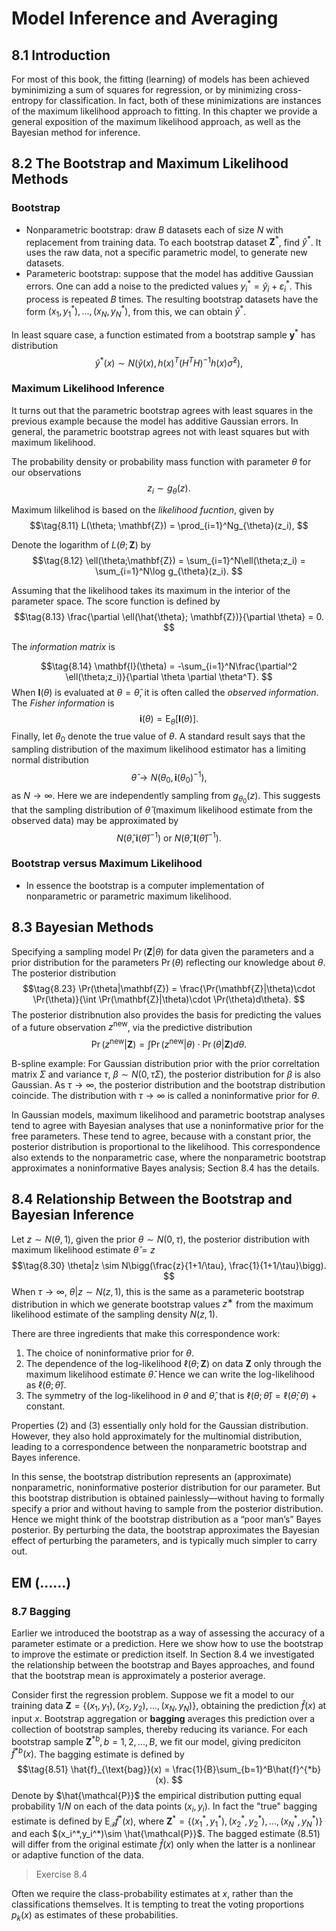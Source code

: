 <!-- <script type="text/javascript" src="http://cdn.mathjax.org/mathjax/latest/MathJax.js?config=TeX-AMS-MML_HTMLorMML"></script>
<script type="text/x-mathjax-config">
    MathJax.Hub.Config({ tex2jax: {inlineMath: [['$', '$']]}, messageStyle: "none" });
</script> -->

# **Model Inference and Averaging**

## **8.1 Introduction**

For most of this book, the fitting (learning) of models has been achieved byminimizing a sum of squares for regression, or by minimizing cross-entropy for classification. In fact, both of these minimizations are instances of the maximum likelihood approach to fitting. In this chapter we provide a general exposition of the maximum likelihood approach, as well as the Bayesian method for inference.

## **8.2 The Bootstrap and Maximum Likelihood Methods**

### **Bootstrap**
- Nonparametric bootstrap: draw $B$ datasets each of size $N$ with replacement from training data. To each bootstrap dataset $\mathbf{Z}^*$, find $\hat{y}^*$. It uses the raw data, not a specific parametric model, to generate new datasets.
- Parameteric bootstrap: suppose that the model has additive Gaussian errors. One can add a noise to the predicted values $y^*_i = \hat{y}_i + \varepsilon_i^*$. This process is repeated $B$ times. The resulting bootstrap datasets have the form $(x_1,y_1^*), ..., (x_N, y_N^*)$, from this, we can obtain $\hat{y}^*$. 
 
In least square case, a function estimated from a bootstrap sample $\mathbf{y}^*$ has distribution
  $$
    \hat{y}^*(x) \sim N(\hat{y}(x), h(x)^T(H^TH)^{-1}h(x)\hat{\sigma}^2),
  $$


### **Maximum Likelihood Inference**
It turns out that the parametric bootstrap agrees with least squares in the previous example because the model has additive Gaussian errors. In general, the parametric bootstrap agrees not with least squares but with maximum likelihood.

The probability density or probability mass function with parameter $\theta$ for our observations
$$\tag{8.8}
z_i\sim g_{\theta}(z).
$$

Maximum lilkelihod is based on the *likelihood fucntion*, given by
$$\tag{8.11}
L(\theta; \mathbf{Z}) = \prod_{i=1}^Ng_{\theta}(z_i),
$$

Denote the logarithm of $L(\theta; \mathbf{Z})$ by
$$\tag{8.12}
\ell(\theta;\mathbf{Z}) = \sum_{i=1}^N\ell(\theta;z_i) = \sum_{i=1}^N\log g_{\theta}(z_i).
$$

Assuming that the likelihood takes its maximum in the interior of the parameter space. The score function is defined by 
$$\tag{8.13}
\frac{\partial \ell(\hat{\theta}; \mathbf{Z})}{\partial \theta} = 0.
$$

The *information matrix* is 

$$\tag{8.14}
\mathbf{I}(\theta) = -\sum_{i=1}^N\frac{\partial^2 \ell(\theta;z_i)}{\partial \theta \partial \theta^T}.
$$
When $\mathbf{I}(\theta)$ is evaluated at $\theta = \hat{\theta}$, it is often called the *observed information*. The *Fisher information* is 
$$\tag{8.15}
  \mathbf{i}(\theta) = \text{E}_{\theta}[\mathbf{I}(\theta)].
$$
Finally, let $\theta_{0}$ denote the true value of $\theta$. A standard result says that the sampling distribution of the maximum likelihood estimator has a limiting normal distribution
$$\tag{8.16}
\hat{\theta} \to N(\theta_0, \mathbf{i}(\theta_0)^{-1}),
$$
as $N\to \infty$. Here we are independently sampling from $g_{\theta_0}(z)$. This suggests that the sampling distribution of $\hat{\theta}$ (maximum likelihood estimate from the observed data) may be approximated by
$$\tag{8.17}
N(\hat{\theta}, \mathbf{i}(\hat{\theta})^{-1}) \text{ or } N(\hat{\theta}, \mathbf{I}(\hat{\theta})^{-1}).
$$

### **Bootstrap versus Maximum Likelihood**
- In essence the bootstrap is a computer implementation of nonparametric or parametric maximum likelihood. 

## **8.3 Bayesian Methods**

Specifying a sampling model $\Pr(\mathbf{Z}|\theta)$ for data given the parameters and a prior distribution for the parameters $\Pr(\theta)$ reflecting our knowledge about $\theta$. The posterior distribution 
$$\tag{8.23}
\Pr(\theta|\mathbf{Z}) = \frac{\Pr(\mathbf{Z}|\theta)\cdot \Pr(\theta)}{\int \Pr(\mathbf{Z}|\theta)\cdot \Pr(\theta)d\theta}.
$$
The posterior distribnution also provides the basis for predicting the values of a future observation $z^{\text{new}}$, via the predictive distribution
$$\tag{8.24}
\Pr(z^{\text{new}}|\mathbf{Z}) = \int \Pr(z^{\text{new}}|\theta)\cdot \Pr(\theta|\mathbf{Z}) d\theta.
$$

B-spline example: For Gaussian distribution prior with the prior correltation matrix $\Sigma$ and variance $\tau$, $\beta\sim N(0,\tau\Sigma)$,   the posterior distribution for $\beta$ is also Gaussian. As $\tau \to \infty$, the
posterior distribution and the bootstrap distribution coincide. The distribution with $\tau\to\infty$ is called a noninformative prior for $\theta$. 

 In Gaussian models, maximum likelihood and parametric bootstrap analyses tend to agree with Bayesian analyses that use a noninformative prior for the free parameters. These tend to agree, because with a constant prior, the posterior distribution is proportional to the likelihood. This correspondence also extends to the nonparametric case, where the nonparametric bootstrap approximates a noninformative Bayes analysis; Section 8.4 has the details.

## **8.4 Relationship Between the Bootstrap and Bayesian Inference**

Let $z\sim N(\theta, 1)$, given the prior $\theta\sim N(0,\tau)$, the posterior distribution with maximum likelihood estimate $\hat{\theta}=z$
$$\tag{8.30}
\theta|z \sim N\bigg(\frac{z}{1+1/\tau}, \frac{1}{1+1/\tau}\bigg).
$$
When $\tau\to \infty$, $\theta|z\sim N(z,1)$, this is the same as a parameteric bootstrap distribution in which we generate bootstrap values $z^∗$ from the maximum likelihood estimate of the sampling density $N(z,1)$.

There are three ingredients that make this correspondence work:

1. The choice of noninformative prior for $\theta$.
2. The dependence of the log-likelihood $\ell(\theta;\mathbf{Z})$ on data $\mathbf{Z}$ only through the maximum likelihood estimate $\hat{\theta}$. Hence we can write the log-likelihood as $\ell(\theta;\hat{\theta})$. 
3. The symmetry of the log-likelihood in $\theta$ and $\hat{\theta}$, that is $\ell(\theta;\hat{\theta}) = \ell(\hat{\theta};\theta)+\text{constant}$.

Properties (2) and (3) essentially only hold for the Gaussian distribution. However, they also hold approximately for the multinomial distribution, leading to a correspondence between the nonparametric bootstrap and Bayes inference. 

In this sense, the bootstrap distribution represents an (approximate) nonparametric, noninformative posterior distribution for our parameter. But this bootstrap distribution is obtained painlessly—without having to formally specify a prior and without having to sample from the posterior distribution. Hence we might think of the bootstrap distribution as a “poor man’s” Bayes posterior. By perturbing the data, the bootstrap approximates the Bayesian effect of perturbing the parameters, and is typically much simpler to carry out.

## EM (......)

### **8.7 Bagging**

Earlier we introduced the bootstrap as a way of assessing the accuracy of a parameter estimate or a prediction. Here we show how to use the bootstrap to improve the estimate or prediction itself. In Section 8.4 we investigated the relationship between the bootstrap and Bayes approaches, and found that the bootstrap mean is approximately a posterior average.

Consider first the regression problem. Suppose we fit a model to our training data $\mathbf{Z} = \{(x_1,y_1),(x_2,y_2),...,(x_N,y_N)\}$, obtaining the prediction $\hat{f}(x)$ at input $x$. Bootstrap aggregation or **bagging** averages this prediction over a collection of bootstrap samples, thereby reducing its variance. For each bootstrap sample $\mathbf{Z}^{*b}, b =1,2,...,B$, we fit our model, giving prediciton $\hat{f}^{*b}(x)$. The bagging estimate is defined by
$$\tag{8.51}
\hat{f}_{\text{bag}}(x) = \frac{1}{B}\sum_{b=1}^B\hat{f}^{*b}(x).
$$
Denote by $\hat{\mathcal{P}}$ the empirical distribution putting equal probability $1/N$ on
each of the data points $(x_i , y_i)$. In fact the "true" bagging estimate is defined by $\text{E}_{\mathcal{\hat{P}}}\hat{f}^{*}(x)$, where $\mathbf{Z}^*=\{(x_1^*,y_1^*),(x_2^*,y_2^*),...,(x_N^*,y_N^*)\}$ and each $(x_i^*,y_i^*)\sim \hat{\mathcal{P}}$. The bagged estimate (8.51) will differ from the original estimate $\hat{f}(x)$
only when the latter is a nonlinear or adaptive function of the data.
> Exercise 8.4

Often we require the class-probability estimates at $x$, rather than the classifications themselves. It is tempting to treat the voting proportions $p_k(x)$ as estimates of these probabilities.
